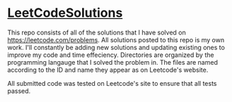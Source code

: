 # [LeetCodeSolutions](https://leetcode.com/problems)

This repo consists of all of the solutions that I have solved on https://leetcode.com/problems. All solutions posted to this repo is my own work. I'll constantly be adding new solutions and updating existing ones to improve my code and time effeciency. Directories are organized by the programming langauge that I solved the problem in. The files are named according to the ID and name they appear as on Leetcode's website.

All submitted code was tested on Leetcode's site to ensure that all tests passed.
